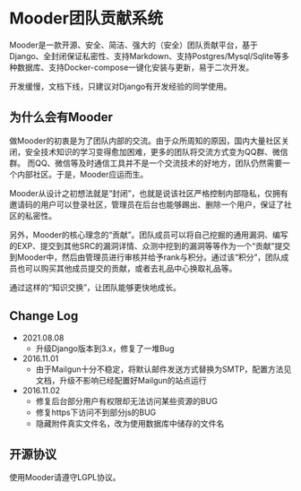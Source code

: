 # Mooder团队贡献系统

Mooder是一款开源、安全、简洁、强大的（安全）团队贡献平台，基于Django、全封闭保证私密性、支持Markdown、支持Postgres/Mysql/Sqlite等多种数据库、支持Docker-compose一键化安装与更新，易于二次开发。

开发缓慢，文档下线，只建议对Django有开发经验的同学使用。

## 为什么会有Mooder

做Mooder的初衷是为了团队内部的交流。由于众所周知的原因，国内大量社区关闭，安全技术知识的学习变得愈加困难，更多的团队将交流方式变为QQ群、微信群。
而QQ、微信等及时通信工具并不是一个交流技术的好地方，团队仍然需要一个内部社区。于是，Mooder应运而生。

Mooder从设计之初想法就是“封闭”，也就是说该社区严格控制内部隐私，仅拥有邀请码的用户可以登录社区，管理员在后台也能够踢出、删除一个用户，保证了社区的私密性。

另外，Mooder的核心理念的“贡献”。团队成员可以将自己挖掘的通用漏洞、编写的EXP、提交到其他SRC的漏洞详情、众测中挖到的漏洞等等作为一个“贡献”提交到Mooder中，然后由管理员进行审核并给予rank与积分。通过该“积分”，团队成员也可以购买其他成员提交的贡献，或者去礼品中心换取礼品等。

通过这样的“知识交换”，让团队能够更快地成长。

## Change Log

- 2021.08.08
  - 升级Django版本到3.x，修复了一堆Bug
- 2016.11.01
  - 由于Mailgun十分不稳定，将默认邮件发送方式替换为SMTP，配置方法见文档，升级不影响已经配置好Mailgun的站点运行
- 2016.11.02
  - 修复后台部分用户有权限却无法访问某些资源的BUG
  - 修复https下访问不到部分js的BUG
  - 隐藏附件真实文件名，改为使用数据库中储存的文件名

## 开源协议

使用Mooder请遵守LGPL协议。
